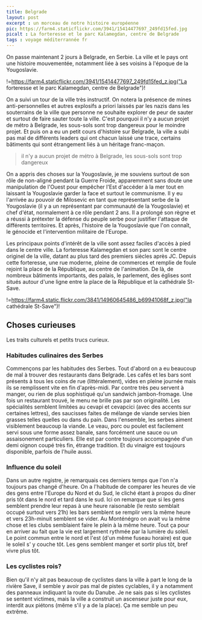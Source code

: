 ```yaml
---
title: Belgrade
layout: post
excerpt : un morceau de notre histoire européenne
pic: https://farm4.staticflickr.com/3941/15414477697_249fd15fed.jpg
picalt : La forteresse et le parc Kalamegdan, centre de Belgrade
tags : voyage méditerrannée fr
---
```


On passe maintenant 2 jours à Belgrade, en Serbie. La ville et le pays ont une histoire mouvementée, notamment liée à ses voisins à l'époque de la Yougoslavie.

!=https://farm4.staticflickr.com/3941/15414477697_249fd15fed_z.jpg("La forteresse et le parc Kalamegdan, centre de Belgrade")!

On a suivi un tour de la ville très instructif. On notera la présence de mines anti-personnelles et autres explosifs a priori laissés par les nazis dans les souterrains de la ville que personne ne souhaite explorer de peur de sauter et surtout de faire sauter toute la ville. C'est pourquoi il n'y a aucun projet de métro à Belgrade, les sous-sols sont trop dangereux pour le moindre projet.
Et puis on a eu un petit cours d'histoire sur Belgrade, la ville a subi pas mal de différents leaders qui ont chacun laissé une trace, certains bâtiments qui sont étrangement liés à un héritage franc-maçon.

<blockquote>il n'y a aucun projet de métro à Belgrade, les sous-sols sont trop dangereux</blockquote>

On a appris des choses sur la Yougoslavie, je me souviens surtout de son rôle de non-aligné pendant la Guerre Froide, apparemment sans doute une manipulation de l'Ouest pour empêcher l'Est d'accéder à la mer tout en laissant la Yougoslavie garder la face et surtout le communisme.
Il y eu l'arrivée au pouvoir de Milosevic en tant que représentant serbe de la Yougoslavie (il y a un représentant par communauté de la Yougoslavie) et chef d'état, normalement à ce rôle pendant 2 ans. Il a prolongé son règne et a réussi à prétexter la défense du peuple serbe pour justifier l'attaque de différents territoires. Et après, l'histoire de la Yougoslavie que l'on connaît, le génocide et l'intervention militaire de l'Europe.

Les principaux points d'intérêt de la ville sont assez faciles d'accès à pied dans le centre ville. La forteresse Kalamegdan et son parc sont le centre originel de la ville, datant au plus tard des premiers siècles après JC. Depuis cette forteresse, une rue moderne, pleine de commerces et remplie de foule rejoint la place de la République, au centre de l'animation. De là, de nombreux bâtiments importants, des palais, le parlement, des églises sont situés autour d'une ligne entre la place de la République et la cathédrale St-Save.

!=https://farm4.static.flickr.com/3841/14960645486_b69941068f_z.jpg("la cathédrale St-Save")!


## Choses curieuses

Les traits culturels et petits trucs curieux.

### Habitudes culinaires des Serbes

Commençons par les habitudes des Serbes. Tout d'abord on a eu beaucoup de mal à trouver des restaurants dans Belgrade. Les cafés et les bars sont présents à tous les coins de rue (littéralement), vides en pleine journée mais ils se remplissent vite en fin d'après-midi. Par contre très peu servent à manger, ou rien de plus sophistiqué qu'un sandwich jambon-fromage. Une fois un restaurant trouvé, le menu ne brille pas par son originalité. Les spécialités semblent limitées au cevapi et cevapcici (avec des accents sur certaines lettres), des saucisses faites de mélange de viande servies bien grasses telles quelles ou dans du pain. Dans l'ensemble, les serbes aiment visiblement beaucoup la viande. Le veau, porc ou poulet est facilement servi sous une forme assez banale, sans forcément une sauce ou un assaisonement particuliers. Elle est par contre toujours accompagnée d'un demi oignon coupé très fin, étrange tradition. Et du vinaigre est toujours disponible, parfois de l'huile aussi.

### Influence du soleil

Dans un autre registre, je remarquais ces derniers temps que l'on n'a toujours pas changé d'heure. On a l'habitude de comparer les heures de vie des gens entre l'Europe du Nord et du Sud, le cliché étant à propos du dîner pris tôt dans le nord et tard dans le sud. Ici on remarque que si les gens semblent prendre leur repas à une heure raisonable (le resto semblait occupé surtout vers 21h) les bars semblent se remplir vers la même heure et vers 23h-minuit semblent se vider. Au Monténégro on avait vu la même chose et les clubs semblaient faire le plein à la même heure. Tout ça pour en arriver au fait que la vie est largement rythmée par la lumière du soleil. Le point commun entre le nord et l'est (d'un même fuseau horaire) est que le soleil s' y couche tôt. Les gens semblent manger et sortir plus tôt, bref vivre plus tôt.

### Les cyclistes rois?

Bien qu'il n'y ait pas beaucoup de cyclistes dans la ville à part le long de la rivière Save, il semble y avoir pas mal de pistes cyclables, il y a notamment des panneaux indiquant la route du Danube. Je ne sais pas si les cyclistes se sentent victimes, mais la ville a construit un ascenseur juste pour eux, interdit aux piétons (même s'il y a de la place). Ça me semble un peu extrême.

